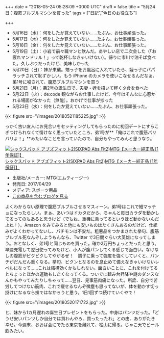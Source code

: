 
+++
date = "2018-05-24 05:28:09 +0000 UTC"
draft = false
title = "5月24日：腹筋ブルブルマシンを買った"
tags = ["日記","今日のお役立ち"]

+++
<ul>
<li>5月16日（水）：何をしたか覚えていない……たぶん、お仕事頑張った。</li>
<li>5月17日（木）：何をしたか覚えていない……たぶん、お仕事頑張った。</li>
<li>5月18日（金）：何をしたか覚えていない……たぶん、お仕事頑張った。</li>
<li>5月19日（土）：小岩で前々職マンと飲んだ。あやしい店で二次会した（「お疲れマンドリル！」って乾杯しなきゃいけない）。帰りに市川で油そば食べた。久しぶりだったけど、美味しかった</li>
<li>5月20日（日）：妹が来襲。甥っ子をお風呂に入れていたら、姪っ子にパパラッチされて恥ずかしい。もう iPhone のカメラを使いこなせるんだなぁ。弟1号に唆されて、腹筋ブルブルマシンを買う</li>
<li>5月21日（月）：弟2号の誕生日で、夫妻・姪を招いて軽く夕食を食べた</li>
<li>5月22日（火）：de:code 観ながらお仕事したけど、今年はそんなに心惹かれる場面がなかった（無能）。おかげで仕事が捗った</li>
<li>5月23日（水）：何をしたか覚えていない……たぶん、お仕事頑張った。</li>
</ul>

{{< figure src="/images/20180521185225.jpg"  >}}

っかく古い友人にお見合いをセッティングしてもらったのに初回デートにすらこぎつけられなくて情けなく思っていたところ、弟1号が**「俺はこれで腹筋バリバリよ！」**みたいなことを言っていたので、自分もやってみんと思うなり。<div class="hatena-asin-detail"><a href="http://www.amazon.co.jp/exec/obidos/ASIN/B06Y3YPGG8/bestylesnet-22/"><img src="https://images-fe.ssl-images-amazon.com/images/I/51p0l-ihZtL._SL160_.jpg" class="hatena-asin-detail-image" alt="シックスパッド アブズフィット2(SIXPAD  Abs Fit2)MTG【メーカー純正品 [1年保証]】" title="シックスパッド アブズフィット2(SIXPAD  Abs Fit2)MTG【メーカー純正品 [1年保証]】"/></a><div class="hatena-asin-detail-info"><a href="http://www.amazon.co.jp/exec/obidos/ASIN/B06Y3YPGG8/bestylesnet-22/">シックスパッド アブズフィット2(SIXPAD  Abs Fit2)MTG【メーカー純正品 [1年保証]】</a><ul><li><span class="hatena-asin-detail-label">出版社/メーカー:</span> MTG(エムティージー)</li><li><span class="hatena-asin-detail-label">発売日:</span> 2017/04/29</li><li><span class="hatena-asin-detail-label">メディア:</span> スポーツ用品</li><li><a href="http://d.hatena.ne.jp/asin/B06Y3YPGG8/bestylesnet-22" target="_blank">この商品を含むブログを見る</a></li></ul></div><div class="hatena-asin-detail-foot"></div></div>よくわからない原理で腹筋ブルブルさせるマスィーン。弟1号はこれで細マッチョになったらしい。まぁ、あいつはドカタだから、ちゃんと毎日カラダを動かしてるってのもあると思うけど（でもね、重機に乗ってるというほど動かないんだよね！）。Amazon をみてみると他にも安いものはたくさんあるのだけど、仕組みがよくわかってないし、パチモンは不安だ。粗悪品をつかまされた挙句、腹筋ブルブル死なんぞしようもんなら、Twitter で3日間ぐらい大英雄になってしまう。おとなしく、弟1号と同じものを買った。確か2万円ちょっとだったと思う。早速充電して翌日使ってみたけど、小人が腹パンしてくる感じで面白い。なけなしの腹筋がピクピクしてやがるぜ！　調子に乗って強度を強くしていくと、パンチがだんだん重くなる。挙句、ビクンとなるのを息止めて備えなきゃいけないレベルになって……これは結構効くかもしれない。面白いことに、これを付けてるとちょっとほかの運動もしたくなってくる。ついでに踏み台昇降や謎のダンスなんかもやってみたりしちゃって……翌日、見事筋肉痛になった。所詮、自分で苦労してつけない筋肉、これで痩せるなんぞ微塵も思ってないが、体を動かす切っ掛けになるなら損ではなかろうと思う。1日1回ずつ続けていくやで！

{{< figure src="/images/20180520171722.jpg"  >}}

と、妹から1カ月遅れの誕生日プレゼントをもらった。中身はパンツだった。「どうせ安いパンツしか自分では買わんやろ、買ったったわ」との由、ありがたき幸せ。今週末、おおば会にでたら東京を離れて、松山に帰る。じゃこ天でビール飲みたい。


